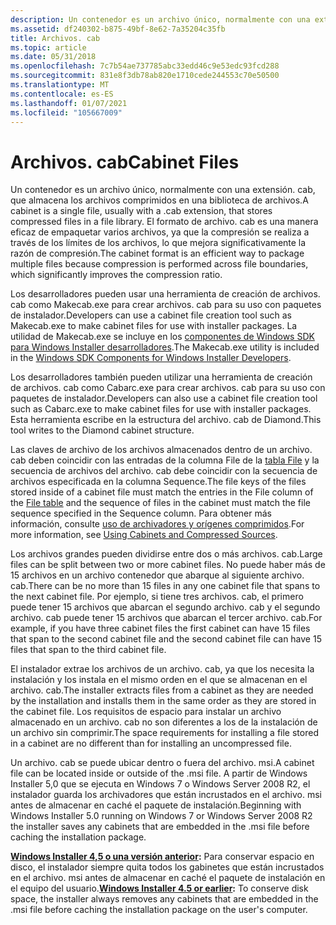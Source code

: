```yaml
---
description: Un contenedor es un archivo único, normalmente con una extensión. cab, que almacena los archivos comprimidos en una biblioteca de archivos.
ms.assetid: df240302-b875-49bf-8e62-7a35204c35fb
title: Archivos. cab
ms.topic: article
ms.date: 05/31/2018
ms.openlocfilehash: 7c7b54ae737785abc33edd46c9e53edc93fcd288
ms.sourcegitcommit: 831e8f3db78ab820e1710cede244553c70e50500
ms.translationtype: MT
ms.contentlocale: es-ES
ms.lasthandoff: 01/07/2021
ms.locfileid: "105667009"
---
```

# <a name="cabinet-files"></a><span data-ttu-id="f7516-103">Archivos. cab</span><span class="sxs-lookup"><span data-stu-id="f7516-103">Cabinet Files</span></span>

<span data-ttu-id="f7516-104">Un contenedor es un archivo único, normalmente con una extensión. cab, que almacena los archivos comprimidos en una biblioteca de archivos.</span><span class="sxs-lookup"><span data-stu-id="f7516-104">A cabinet is a single file, usually with a .cab extension, that stores compressed files in a file library.</span></span> <span data-ttu-id="f7516-105">El formato de archivo. cab es una manera eficaz de empaquetar varios archivos, ya que la compresión se realiza a través de los límites de los archivos, lo que mejora significativamente la razón de compresión.</span><span class="sxs-lookup"><span data-stu-id="f7516-105">The cabinet format is an efficient way to package multiple files because compression is performed across file boundaries, which significantly improves the compression ratio.</span></span>

<span data-ttu-id="f7516-106">Los desarrolladores pueden usar una herramienta de creación de archivos. cab como Makecab.exe para crear archivos. cab para su uso con paquetes de instalador.</span><span class="sxs-lookup"><span data-stu-id="f7516-106">Developers can use a cabinet file creation tool such as Makecab.exe to make cabinet files for use with installer packages.</span></span> <span data-ttu-id="f7516-107">La utilidad de Makecab.exe se incluye en los [componentes de Windows SDK para Windows Installer desarrolladores](platform-sdk-components-for-windows-installer-developers.md).</span><span class="sxs-lookup"><span data-stu-id="f7516-107">The Makecab.exe utility is included in the [Windows SDK Components for Windows Installer Developers](platform-sdk-components-for-windows-installer-developers.md).</span></span>

<span data-ttu-id="f7516-108">Los desarrolladores también pueden utilizar una herramienta de creación de archivos. cab como Cabarc.exe para crear archivos. cab para su uso con paquetes de instalador.</span><span class="sxs-lookup"><span data-stu-id="f7516-108">Developers can also use a cabinet file creation tool such as Cabarc.exe to make cabinet files for use with installer packages.</span></span> <span data-ttu-id="f7516-109">Esta herramienta escribe en la estructura del archivo. cab de Diamond.</span><span class="sxs-lookup"><span data-stu-id="f7516-109">This tool writes to the Diamond cabinet structure.</span></span>

<span data-ttu-id="f7516-110">Las claves de archivo de los archivos almacenados dentro de un archivo. cab deben coincidir con las entradas de la columna File de la [tabla File](file-table.md) y la secuencia de archivos del archivo. cab debe coincidir con la secuencia de archivos especificada en la columna Sequence.</span><span class="sxs-lookup"><span data-stu-id="f7516-110">The file keys of the files stored inside of a cabinet file must match the entries in the File column of the [File table](file-table.md) and the sequence of files in the cabinet must match the file sequence specified in the Sequence column.</span></span> <span data-ttu-id="f7516-111">Para obtener más información, consulte [uso de archivadores y orígenes comprimidos](using-cabinets-and-compressed-sources.md).</span><span class="sxs-lookup"><span data-stu-id="f7516-111">For more information, see [Using Cabinets and Compressed Sources](using-cabinets-and-compressed-sources.md).</span></span>

<span data-ttu-id="f7516-112">Los archivos grandes pueden dividirse entre dos o más archivos. cab.</span><span class="sxs-lookup"><span data-stu-id="f7516-112">Large files can be split between two or more cabinet files.</span></span> <span data-ttu-id="f7516-113">No puede haber más de 15 archivos en un archivo contenedor que abarque al siguiente archivo. cab.</span><span class="sxs-lookup"><span data-stu-id="f7516-113">There can be no more than 15 files in any one cabinet file that spans to the next cabinet file.</span></span> <span data-ttu-id="f7516-114">Por ejemplo, si tiene tres archivos. cab, el primero puede tener 15 archivos que abarcan el segundo archivo. cab y el segundo archivo. cab puede tener 15 archivos que abarcan el tercer archivo. cab.</span><span class="sxs-lookup"><span data-stu-id="f7516-114">For example, if you have three cabinet files the first cabinet can have 15 files that span to the second cabinet file and the second cabinet file can have 15 files that span to the third cabinet file.</span></span>

<span data-ttu-id="f7516-115">El instalador extrae los archivos de un archivo. cab, ya que los necesita la instalación y los instala en el mismo orden en el que se almacenan en el archivo. cab.</span><span class="sxs-lookup"><span data-stu-id="f7516-115">The installer extracts files from a cabinet as they are needed by the installation and installs them in the same order as they are stored in the cabinet file.</span></span> <span data-ttu-id="f7516-116">Los requisitos de espacio para instalar un archivo almacenado en un archivo. cab no son diferentes a los de la instalación de un archivo sin comprimir.</span><span class="sxs-lookup"><span data-stu-id="f7516-116">The space requirements for installing a file stored in a cabinet are no different than for installing an uncompressed file.</span></span>

<span data-ttu-id="f7516-117">Un archivo. cab se puede ubicar dentro o fuera del archivo. msi.</span><span class="sxs-lookup"><span data-stu-id="f7516-117">A cabinet file can be located inside or outside of the .msi file.</span></span> <span data-ttu-id="f7516-118">A partir de Windows Installer 5,0 que se ejecuta en Windows 7 o Windows Server 2008 R2, el instalador guarda los archivadores que están incrustados en el archivo. msi antes de almacenar en caché el paquete de instalación.</span><span class="sxs-lookup"><span data-stu-id="f7516-118">Beginning with Windows Installer 5.0 running on Windows 7 or Windows Server 2008 R2 the installer saves any cabinets that are embedded in the .msi file before caching the installation package.</span></span>

<span data-ttu-id="f7516-119">**[Windows Installer 4,5 o una versión anterior](not-supported-in-windows-installer-4-5.md):** Para conservar espacio en disco, el instalador siempre quita todos los gabinetes que están incrustados en el archivo. msi antes de almacenar en caché el paquete de instalación en el equipo del usuario.</span><span class="sxs-lookup"><span data-stu-id="f7516-119">**[Windows Installer 4.5 or earlier](not-supported-in-windows-installer-4-5.md):** To conserve disk space, the installer always removes any cabinets that are embedded in the .msi file before caching the installation package on the user's computer.</span></span>

 

 



